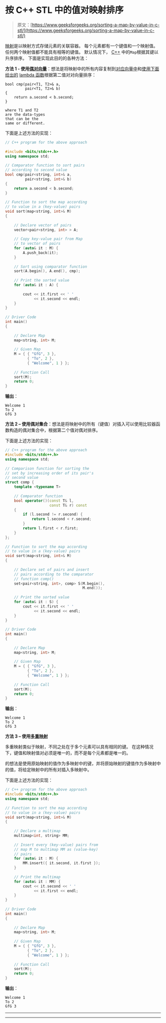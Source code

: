 # 按 C++ STL 中的值对映射排序

> 原文：[https://www.geeksforgeeks.org/sorting-a-map-by-value-in-c-stl/](https://www.geeksforgeeks.org/sorting-a-map-by-value-in-c-stl/)

[映射](https://www.geeksforgeeks.org/map-associative-containers-the-c-standard-template-library-stl/)是以映射方式存储元素的关联容器。 每个元素都有一个键值和一个映射值。 任何两个映射值都不能具有相等的键值。 默认情况下， [C++](http://www.geeksforgeeks.org/c-plus-plus/) 中的`Map`根据其键以升序排序。 下面是实现此目的的各种方法：

**方法 1 - 使用[偶对向量](http://www.geeksforgeeks.org/vector-in-cpp-stl/)**：想法是将映射中的所有内容复制到[对应向量中](https://www.geeksforgeeks.org/pair-in-cpp-stl/)和[使用下面给出的](https://www.geeksforgeeks.org/sorting-vector-of-pairs-in-c-set-1-sort-by-first-and-second/) [lambda 函数](https://www.geeksforgeeks.org/lambda-expression-in-c/)根据第二值对对向量排序：

```
bool cmp(pair<T1, T2>& a,
         pair<T1, T2>& b)
{
    return a.second < b.second;
}

where T1 and T2
are the data-types 
that can be the 
same or different.

```

下面是上述方法的实现：

```cpp
// C++ program for the above approach 
  
#include <bits/stdc++.h> 
using namespace std; 
  
// Comparator function to sort pairs 
// according to second value 
bool cmp(pair<string, int>& a, 
         pair<string, int>& b) 
{ 
    return a.second < b.second; 
} 
  
// Function to sort the map according 
// to value in a (key-value) pairs 
void sort(map<string, int>& M) 
{ 
  
    // Declare vector of pairs 
    vector<pair<string, int> > A; 
  
    // Copy key-value pair from Map 
    // to vector of pairs 
    for (auto& it : M) { 
        A.push_back(it); 
    } 
  
    // Sort using comparator function 
    sort(A.begin(), A.end(), cmp); 
  
    // Print the sorted value 
    for (auto& it : A) { 
  
        cout << it.first << ' '
             << it.second << endl; 
    } 
} 
  
// Driver Code 
int main() 
{ 
  
    // Declare Map 
    map<string, int> M; 
  
    // Given Map 
    M = { { "GfG", 3 }, 
          { "To", 2 }, 
          { "Welcome", 1 } }; 
  
    // Function Call 
    sort(M); 
    return 0; 
} 
```

**输出**：

```
Welcome 1
To 2
GfG 3

```

**方法 2 – 使用偶对集合**：想法是将映射中的所有（键值）对插入可以使用比较器函数构造的偶对集合中，根据第二个值对偶对排序。

下面是上述方法的实现：

```cpp
// C++ program for the above approach 
#include <bits/stdc++.h> 
using namespace std; 
  
// Comparison function for sorting the 
// set by increasing order of its pair's 
// second value 
struct comp { 
    template <typename T> 
  
    // Comparator function 
    bool operator()(const T& l, 
                    const T& r) const
    { 
        if (l.second != r.second) { 
            return l.second < r.second; 
        } 
        return l.first < r.first; 
    } 
}; 
  
// Function to sort the map according 
// to value in a (key-value) pairs 
void sort(map<string, int>& M) 
{ 
  
    // Declare set of pairs and insert 
    // pairs according to the comparator 
    // function comp() 
    set<pair<string, int>, comp> S(M.begin(), 
                                   M.end()); 
  
    // Print the sorted value 
    for (auto& it : S) { 
        cout << it.first << ' '
             << it.second << endl; 
    } 
} 
  
// Driver Code 
int main() 
{ 
  
    // Declare Map 
    map<string, int> M; 
  
    // Given Map 
    M = { { "GfG", 3 }, 
          { "To", 2 }, 
          { "Welcome", 1 } }; 
  
    // Function Call 
    sort(M); 
    return 0; 
} 
```

**输出**：

```
Welcome 1
To 2
GfG 3

```

**方法 3 – 使用[多重映射](https://www.geeksforgeeks.org/multimap-associative-containers-the-c-standard-template-library-stl/)**

多重映射类似于映射，不同之处在于多个元素可以具有相同的键。 在这种情况下，键值和映射值对必须是唯一的，而不是每个元素都是唯一的。

的想法是使用原始映射的值作为多映射中的键，并将原始映射的键值作为多映射中的值，将给定映射中的所有对插入多映射中。

下面是上述方法的实现：

```cpp
// C++ program for the above approach 
#include <bits/stdc++.h> 
using namespace std; 
  
// Function to sort the map according 
// to value in a (key-value) pairs 
void sort(map<string, int>& M) 
{ 
  
    // Declare a multimap 
    multimap<int, string> MM; 
  
    // Insert every (key-value) pairs from 
    // map M to multimap MM as (value-key) 
    // pairs 
    for (auto& it : M) { 
        MM.insert({ it.second, it.first }); 
    } 
  
    // Print the multimap 
    for (auto& it : MM) { 
        cout << it.second << ' '
             << it.first << endl; 
    } 
} 
  
// Driver Code 
int main() 
{ 
  
    // Declare Map 
    map<string, int> M; 
  
    // Given Map 
    M = { { "GfG", 3 }, 
          { "To", 2 }, 
          { "Welcome", 1 } }; 
  
    // Function Call 
    sort(M); 
    return 0; 
} 
```

**输出**：

```
Welcome 1
To 2
GfG 3

```



* * *

* * *




